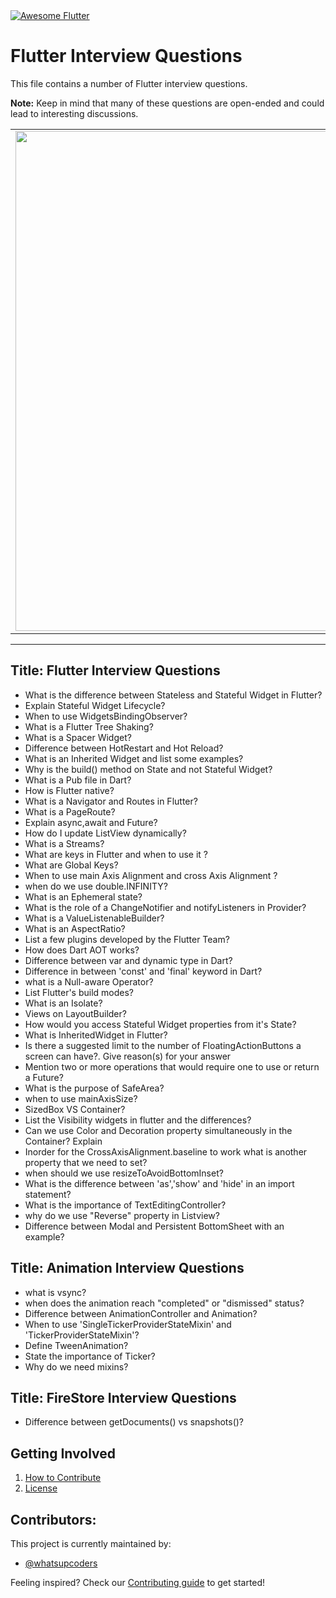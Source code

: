 <a href="https://github.com/Solido/awesome-flutter">
   <img alt="Awesome Flutter" src="https://img.shields.io/badge/Awesome-Flutter-blue.svg?longCache=true&style=flat-square" />
</a>

# Flutter Interview Questions

This file contains a number of Flutter interview questions. 

**Note:** Keep in mind that many of these questions are open-ended and could lead to interesting discussions.


<a href="https://github.com/whatsupcoders/Flutter-Interview-Questions/blob/master/Source.md">
<div style="text-align: center">
    <table>
        <tr>
            <td style="text-align: center">
                    <img src="https://github.com/whatsupcoders/Flutter-Interview-Questions/blob/master/assets/Flutter%20Thumbnail.png" width="800"/>
            </td>            
      </tr>
  </table>
  </div>
</a>


---
Title: Flutter Interview Questions
---

* What is the difference between Stateless and Stateful Widget in Flutter?
* Explain Stateful Widget Lifecycle?
* When to use WidgetsBindingObserver?
* What is a Flutter Tree Shaking?
* What is a Spacer Widget?
* Difference between HotRestart and Hot Reload?
* What is an Inherited Widget and list some examples?
* Why is the build() method on State and not Stateful Widget?
* What is a Pub file in Dart?
* How is Flutter native?
* What is a Navigator and Routes in Flutter?
* What is a PageRoute?
* Explain async,await and Future?
* How do I update ListView dynamically?
* What is a Streams?
* What are keys in Flutter and when to use it ?
* What are Global Keys?
* When to use main Axis Alignment and cross Axis Alignment ?
* when do we use double.INFINITY?
* What is an Ephemeral state?
* What is the role of a ChangeNotifier and notifyListeners in Provider?
* What is a ValueListenableBuilder?
* What is an AspectRatio?
* List a few plugins developed by the Flutter Team?
* How does Dart AOT works?
* Difference between var and dynamic type in Dart?
* Difference in between 'const' and 'final' keyword in Dart?
* what is a Null-aware Operator?
* List Flutter's build modes?
* What is an Isolate?
* Views on LayoutBuilder?
* How would you access Stateful Widget properties from it's State?
* What is InheritedWidget in Flutter?
* Is there a suggested limit to the number of FloatingActionButtons a screen can have?. Give reason(s) for your answer
* Mention two or more operations that would require one to use or return a Future?
* What is the purpose of SafeArea?
* when to use mainAxisSize?
* SizedBox VS Container?
* List the Visibility widgets in flutter and the differences? 
* Can we use Color and Decoration property simultaneously in the Container? Explain
* Inorder for the CrossAxisAlignment.baseline to work what is another property that we need to set?
* when should we use resizeToAvoidBottomInset? 
* What is the difference between 'as','show' and 'hide' in an import statement?
* What is the importance of TextEditingController?
* why do we use "Reverse" property in Listview?
* Difference between Modal and Persistent BottomSheet with an example?


Title: Animation Interview Questions
---

* what is vsync?
* when does the animation reach "completed" or "dismissed" status?
* Difference between AnimationController and Animation?
* When to use 'SingleTickerProviderStateMixin' and 'TickerProviderStateMixin'?
* Define TweenAnimation? 
* State the importance of Ticker?
* Why do we need mixins?

Title: FireStore Interview Questions
---

* Difference between getDocuments() vs snapshots()?

## Getting Involved

  1. [How to Contribute](https://github.com/whatsupcoders/Flutter-Interview-Questions/blob/master/CONTRIBUTING.md)
  1. [License](https://github.com/whatsupcoders/Flutter-Interview-Questions/blob/master/LICENSE.md)

## Contributors:

This project is currently maintained by:

- [@whatsupcoders](https://github.com/whatsupcoders)


Feeling inspired? Check our [Contributing guide](https://github.com/whatsupcoders/Flutter-Interview-Questions/blob/master/CONTRIBUTING.md) to get started!
